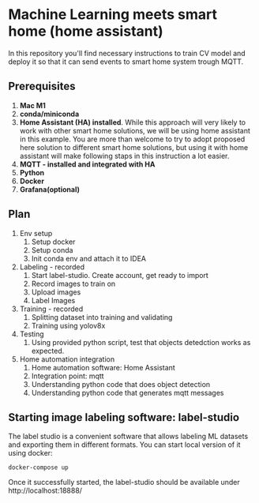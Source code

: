 # Machine Learning meets smart home (home assistant)

In this repository you'll find necessary instructions to train CV model and deploy it so that it can send events to
smart home system trough MQTT.


## Prerequisites

1. **Mac M1**
1. **conda/miniconda**
1. **Home Assistant (HA) installed**. While this approach will very likely to work with other smart home solutions, we will be using home
   assistant in this example. You are more than welcome to try to adopt proposed here solution to different smart home
   solutions, but using it with home assistant will make following staps in this instruction a lot easier.  
1. **MQTT - installed and integrated with HA**
1. **Python**
1. **Docker**
1. **Grafana(optional)**


## Plan
1. Env setup
   1. Setup docker
   1. Setup conda
   1. Init conda env and attach it to IDEA
1. Labeling - recorded
   1. Start label-studio. Create account, get ready to import
   1. Record images to train on
   1. Upload images
   1. Label Images
1. Training - recorded
   1. Splitting dataset into training and validating
   1. Training using yolov8x
1. Testing
   1. Using provided python script, test that objects detedction works as expected.
1. Home automation integration
   1. Home automation software: Home Assistant
   1. Integration point: mqtt
   1. Understanding python code that does object detection
   1. Understanding python code that generates mqtt messages 

## Starting image labeling software: label-studio
The label studio is a convenient software that allows labeling ML datasets and exporting them in different formats. You can start local version of it using docker:
```shell
docker-compose up
```
Once it successfully started, the label-studio should be available under http://localhost:18888/

